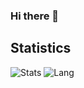 ### Hi there 👋




## Statistics
![Stats](https://github-readme-stats.vercel.app/api?username=somnusyyy)
![Lang](https://github-readme-stats.vercel.app/api/top-langs/?username=somnusyyy&hide=ipynb,html&layout=compact)
